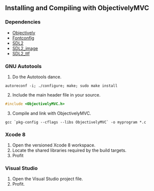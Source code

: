 Installing and Compiling with ObjectivelyMVC
---

### Dependencies

 * [Objectively](https://github.com/jdolan/Objectively)
 * [Fontconfig](https://www.freedesktop.org/wiki/Software/fontconfig/)
 * [SDL2](https://www.libsdl.org/)
 * [SDL2_image](https://www.libsdl.org/projects/SDL_image/)
 * [SDL2_ttf](https://www.libsdl.org/projects/SDL_ttf/)

### GNU Autotools

1) Do the Autotools dance.

```shell
autoreconf -i; ./configure; make; sudo make install
```

2) Include the main header file in your source.

```c
#include <ObjectivelyMVC.h>
```

3) Compile and link with ObjectivelyMVC.

```shell
gcc `pkg-config --cflags --libs ObjectivelyMVC` -o myprogram *.c
```

### Xcode 8

1. Open the versioned Xcode 8 workspace.
1. Locate the shared libraries required by the build targets.
1. Profit

### Visual Studio

1. Open the Visual Studio project file.
2. Profit.
